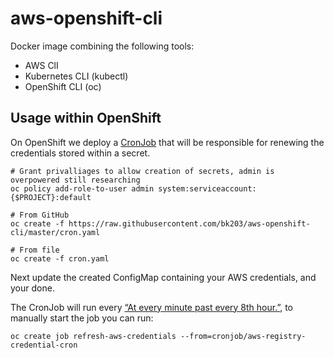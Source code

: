 # aws-openshift-cli

Docker image combining the following tools:

* AWS ClI
* Kubernetes CLI (kubectl)
* OpenShift CLI (oc)

## Usage within OpenShift

On OpenShift we deploy a [CronJob](https://docs.openshift.com/container-platform/3.11/dev_guide/cron_jobs.html) that will be responsible for renewing the credentials stored within a secret.

```
# Grant privalliages to allow creation of secrets, admin is overpowered still researching
oc policy add-role-to-user admin system:serviceaccount:{$PROJECT}:default

# From GitHub
oc create -f https://raw.githubusercontent.com/bk203/aws-openshift-cli/master/cron.yaml

# From file
oc create -f cron.yaml
```

Next update the created ConfigMap containing your AWS credentials, and your done.

The CronJob will run every [“At every minute past every 8th hour.”](https://crontab.guru/#*_*/8_*_*_*), to manually start the job you can run:

```
oc create job refresh-aws-credentials --from=cronjob/aws-registry-credential-cron
```
